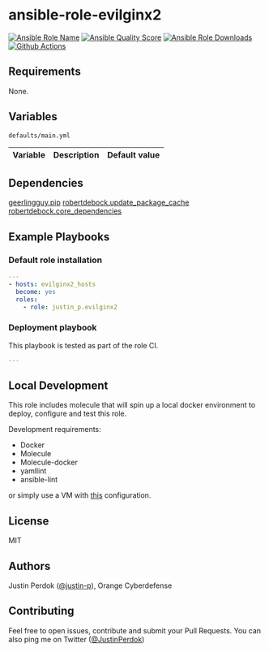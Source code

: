 # ansible-role-evilginx2

[![Ansible Role Name](https://img.shields.io/ansible/role/aaa?label=Role%20Name&logo=ansible&style=flat-square)](https://galaxy.ansible.com/justin_p/evilginx2)
[![Ansible Quality Score](https://img.shields.io/ansible/quality/aaa?label=Ansible%20Quality%20Score&logo=ansible&style=flat-square)](https://galaxy.ansible.com/justin_p/evilginx2)
[![Ansible Role Downloads](https://img.shields.io/ansible/role/d/aaa?label=Ansible%20Role%20Downloads&logo=ansible&style=flat-square)](https://galaxy.ansible.com/justin_p/evilginx2)
[![Github Actions](https://img.shields.io/github/workflow/status/justin-p/ansible-role-chisel/CI?label=Github%20Actions&logo=github&style=flat-square)](https://github.com/justin-p/ansible-role-evilginx2/actions)


## Requirements

None.

## Variables

`defaults/main.yml`

| Variable | Description | Default value |
| -------- | ----------- | ------------- |

## Dependencies

[geerlingguy.pip](https://github.com/geerlingguy/ansible-role-pip)
[robertdebock.update_package_cache](https://github.com/robertdebock/ansible-role-update_package_cache)
[robertdebock.core_dependencies](https://github.com/robertdebock/ansible-role-core_dependencies)

## Example Playbooks

### Default role installation

```yaml
---
- hosts: evilginx2_hosts
  become: yes
  roles:
    - role: justin_p.evilginx2
```

### Deployment playbook

This playbook is tested as part of the role CI.

```yaml
---
```

## Local Development

This role includes molecule that will spin up a local docker environment to deploy, configure and test this role.

Development requirements:

- Docker
- Molecule
- Molecule-docker
- yamllint
- ansible-lint

or simply use a VM with [this](https://github.com/justin-p/ansible-terraform-workstation) configuration.

## License

MIT

## Authors

Justin Perdok ([@justin-p](https://github.com/justin-p/)), Orange Cyberdefense

## Contributing

Feel free to open issues, contribute and submit your Pull Requests. You can also ping me on Twitter ([@JustinPerdok](https://twitter.com/JustinPerdok))
